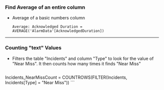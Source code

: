 ### Find Average of an entire column
  - Average of a basic numbers column
    ```
    Average: Acknowledged Duration = 
    AVERAGE('AlarmData'[AcknowledgedDuration])
    ```

***
### Counting "text" Values
  - Filters the table "Incidents" and column "Type" to look for the value of "Near Miss". It then counts how many times it finds "Near Miss"

    ```
Incidents_NearMissCount = COUNTROWS(FILTER(Incidents, Incidents[Type] = "Near Miss"))
    ```
